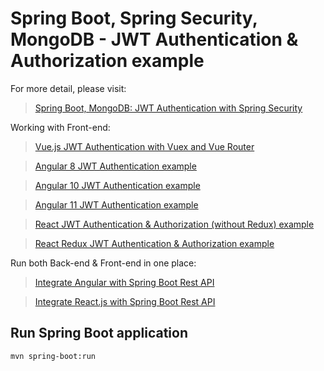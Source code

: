# Spring Boot, Spring Security, MongoDB - JWT Authentication & Authorization example

For more detail, please visit:
> [Spring Boot, MongoDB: JWT Authentication with Spring Security](https://bezkoder.com/spring-boot-jwt-auth-mongodb/)

Working with Front-end:
> [Vue.js JWT Authentication with Vuex and Vue Router](https://bezkoder.com/jwt-vue-vuex-authentication/)

> [Angular 8 JWT Authentication example](https://bezkoder.com/angular-jwt-authentication/)

> [Angular 10 JWT Authentication example](https://bezkoder.com/angular-10-jwt-auth/)

> [Angular 11 JWT Authentication example](https://bezkoder.com/angular-11-jwt-auth/)

> [React JWT Authentication & Authorization (without Redux) example](https://bezkoder.com/react-jwt-auth/)

> [React Redux JWT Authentication & Authorization example](https://bezkoder.com/react-redux-jwt-auth/)

Run both Back-end & Front-end in one place:
> [Integrate Angular with Spring Boot Rest API](https://bezkoder.com/integrate-angular-spring-boot/)

> [Integrate React.js with Spring Boot Rest API](https://bezkoder.com/integrate-reactjs-spring-boot/)

## Run Spring Boot application
```
mvn spring-boot:run
```
